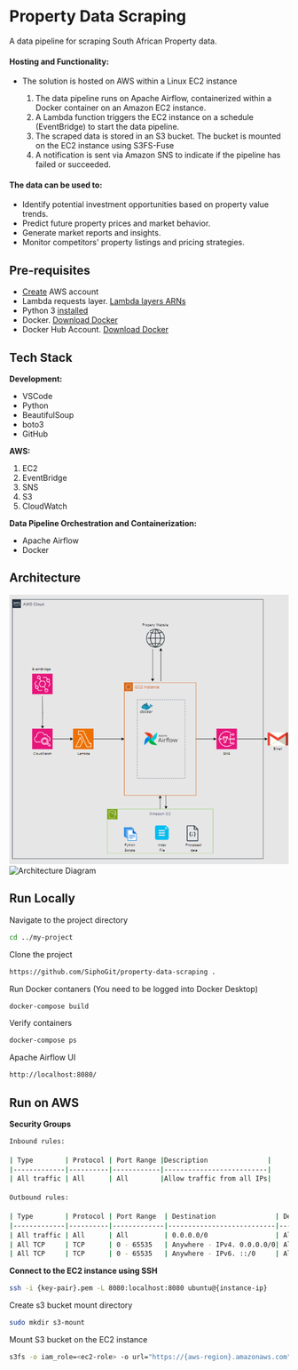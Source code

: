 # Property Data Scraping

A data pipeline for scraping South African Property data.

#### Hosting and Functionality:

- The solution is hosted on AWS within a Linux EC2 instance

    1. The data pipeline runs on Apache Airflow, containerized within a Docker container on an Amazon EC2 instance.
    2. A Lambda function triggers the EC2 instance on a schedule (EventBridge) to start the data pipeline.
    3. The scraped data is stored in an S3 bucket. The bucket is mounted on the EC2 instance using S3FS-Fuse
    4. A notification is sent via Amazon SNS to indicate if the pipeline has failed or succeeded.

#### The data can be used to:
- Identify potential investment opportunities based on property value trends.
- Predict future property prices and market behavior.
- Generate market reports and insights.
- Monitor competitors' property listings and pricing strategies.

## Pre-requisites

- [Create](https://www.python.org/downloads/) AWS account
- Lambda requests layer. [Lambda layers ARNs](https://www.python.org/downloads/)
- Python 3 [installed](https://www.python.org/downloads/)
- Docker. [Download Docker](https://docs.docker.com/desktop/install/windows-install/)
- Docker Hub Account. [Download Docker](https://hub.docker.com/)

## Tech Stack

**Development:** 
- VSCode
- Python
- BeautifulSoup
- boto3
- GitHub

**AWS:** 
1. EC2 
2. EventBridge
3. SNS
4. S3 
5. CloudWatch
    
**Data Pipeline Orchestration and Containerization:** 
- Apache Airflow
- Docker

## Architecture

![Architecture Diagram](https://github.com/SiphoGit/property-data-scraping/blob/main/images/architeture_diagram_2nd.png?raw=true)
![Architecture Diagram](https://github.com/SiphoGit/property-data-scraping/blob/main/images/dag_diagram.png?raw=true)

## Run Locally

Navigate to the project directory
```bash
cd ../my-project
```

Clone the project
```bash
https://github.com/SiphoGit/property-data-scraping .
```

Run Docker contaners (You need to be logged into Docker Desktop)
```bash
docker-compose build
```

Verify containers
```bash
docker-compose ps
```

Apache Airflow UI
```bash
http://localhost:8080/
```
## Run on AWS

**Security Groups**
```bash
Inbound rules:

| Type        | Protocol | Port Range |Description               |
|-------------|----------|------------|--------------------------|
| All traffic | All      | All        |Allow traffic from all IPs|

Outbound rules:

| Type        | Protocol | Port Range  | Destination               | Description                 |
|-------------|----------|-------------|---------------------------|-----------------------------|
| All traffic | All      | All         | 0.0.0.0/0                 | Allow all outbound          |
| All TCP     | TCP      | 0 - 65535   | Anywhere - IPv4. 0.0.0.0/0| Allow all TCP outbound IPv4 |
| All TCP     | TCP      | 0 - 65535   | Anywhere - IPv6. ::/0     | Allow all TCP outbound IPv6 |

```
**Connect to the EC2 instance using SSH**
```bash
ssh -i {key-pair}.pem -L 8080:localhost:8080 ubuntu@{instance-ip}
```

Create s3 bucket mount directory
```bash
sudo mkdir s3-mount
```

Mount S3 bucket on the EC2 instance
```bash
s3fs -o iam_role=<ec2-role> -o url="https://{aws-region}.amazonaws.com" -o endpoint={aws-region} -o curldbg {bucket-name} ~/s3-mount
```
